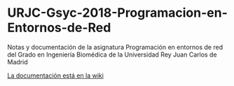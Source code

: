 # URJC-Gsyc-2018-Programacion-en-Entornos-de-Red
Notas y documentación de la asignatura Programación en entornos de red del Grado en Ingeniería Biomédica de la Universidad Rey Juan Carlos de Madrid 

[La documentación está en la wiki](https://github.com/Obijuan/URJC-Gsyc-2018-Programacion-en-Entornos-de-Red/wiki)
